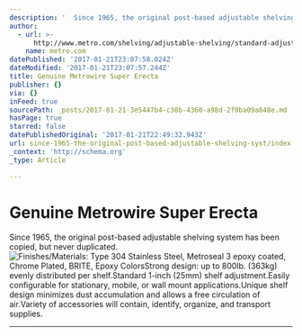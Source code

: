 ```yaml
---
description: '  Since 1965, the original post-based adjustable shelving system has been copied, but never duplicated.'
author:
  - url: >-
      http://www.metro.com/shelving/adjustable-shelving/standard-adjustment/super-erecta-shelving
    name: metro.com
datePublished: '2017-01-21T23:07:58.024Z'
dateModified: '2017-01-21T23:07:57.244Z'
title: Genuine Metrowire Super Erecta
publisher: {}
via: {}
inFeed: true
sourcePath: _posts/2017-01-21-3e5447b4-c30b-4360-a98d-2f0ba09a848e.md
hasPage: true
starred: false
datePublishedOriginal: '2017-01-21T22:49:32.943Z'
url: since-1965-the-original-post-based-adjustable-shelving-syst/index.html
_context: 'http://schema.org'
_type: Article

---
```

# Genuine Metrowire Super Erecta

Since 1965, the original post-based adjustable shelving system has been copied, but never duplicated.
![Finishes/Materials: Type 304 Stainless Steel, Metroseal 3 epoxy coated, Chrome Plated, BRITE, Epoxy ColorsStrong design: up to 800lb. (363kg) evenly distributed per shelf.Standard 1-inch (25mm) shelf adjustment.Easily configurable for stationary, mobile, or wall mount applications.Unique shelf design minimizes dust accumulation and allows a free circulation of air.Variety of accessories will contain, identify, organize, and transport supplies.](https://the-grid-user-content.s3-us-west-2.amazonaws.com/f7fc91f8-bdf3-4479-8f8d-8abaab4f97af.jpg)

---